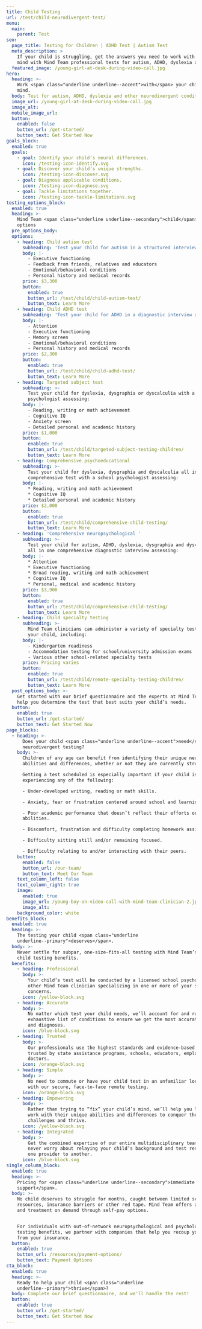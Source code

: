 ```yaml
---
title: Child Testing
url: /test/child-neurodivergent-test/
menu:
  main:
    parent: Test
seo:
  page_title: Testing for Children | ADHD Test | Autism Test
  meta_description: >
    If your child is struggling, get the answers you need to work with their
    mind with Mind Team professional tests for autism, ADHD, dyslexia and more.
  featured_image: /young-girl-at-desk-during-video-call.jpg
hero:
  heading: >-
    Work <span class="underline underline--accent">with</span> your child’s
    mind.
  body: Test for autism, ADHD, dyslexia and other neurodivergent conditions.
  image_url: /young-girl-at-desk-during-video-call.jpg
  image_alt:
  mobile_image_url: 
  button:
    enabled: false
    button_url: /get-started/
    button_text: Get Started Now
goals_block:
  enabled: true
  goals:
    - goal: Identify your child’s neural differences.
      icon: /testing-icon-identify.svg
    - goal: Discover your child’s unique strengths.
      icon: /testing-icon-discover.svg
    - goal: Diagnose applicable conditions.
      icon: /testing-icon-diagnose.svg
    - goal: Tackle limitations together.
      icon: /testing-icon-tackle-limitations.svg
testing_options_block:
  enabled: true
  heading: >-
    Mind Team <span class="underline underline--secondary">child</span> testing
    options
  pre_options_body:
  options:
    - heading: Child autism test
      subheading: 'Test your child for autism in a structured interview assessing:'
      body: |-
        - Executive functioning 
        - Feedback from friends, relatives and educators
        - Emotional/behavioral conditions
        - Personal history and medical records
      price: $3,300
      button:
        enabled: true
        button_url: /test/child/child-autism-test/
        button_text: Learn More
    - heading: Child ADHD test
      subheading: 'Test your child for ADHD in a diagnostic interview assessing:'
      body: |-
        - Attention
        - Executive functioning
        - Memory screen
        - Emotional/behavioral conditions
        - Personal history and medical records
      price: $2,300
      button:
        enabled: true
        button_url: /test/child/child-adhd-test/
        button_text: Learn More
    - heading: Targeted subject test
      subheading: >-
        Test your child for dyslexia, dysgraphia or dyscalculia with a school
        psychologist assessing:
      body: |-
        - Reading, writing or math achievement
        - Cognitive IQ
        - Anxiety screen
        - Detailed personal and academic history
      price: $1,000
      button:
        enabled: true
        button_url: /test/child/targeted-subject-testing-children/
        button_text: Learn More
    - heading: Comprehensive psychoeducational
      subheading: >-
        Test your child for dyslexia, dysgraphia and dyscalculia all in one
        comprehensive test with a school psychologist assessing:
      body: |-
        * Reading, writing and math achievement
        * Cognitive IQ
        * Detailed personal and academic history
      price: $2,000
      button:
        enabled: true
        button_url: /test/child/comprehensive-child-testing/
        button_text: Learn More
    - heading: 'Comprehensive neuropsychological '
      subheading: >-
        Test your child for autism, ADHD, dyslexia, dysgraphia and dyscalculia
        all in one comprehensive diagnostic interview assessing:
      body: |-
        * Attention
        * Executive functioning
        * Broad reading, writing and math achievement
        * Cognitive IQ
        * Personal, medical and academic history
      price: $3,900
      button:
        enabled: true
        button_url: /test/child/comprehensive-child-testing/
        button_text: Learn More
    - heading: Child specialty testing
      subheading: >-
        Mind Team clinicians can administer a variety of specialty tests for
        your child, including:
      body: |-
        - Kindergarten readiness
        - Accommodation testing for school/university admission exams
        - Various other school-related specialty tests
      price: Pricing varies
      button:
        enabled: true
        button_url: /test/child/remote-specialty-testing-children/
        button_text: Learn More
  post_options_body: >-
    Get started with our brief questionnaire and the experts at Mind Team will
    help you determine the test that best suits your child’s needs.
  button:
    enabled: true
    button_url: /get-started/
    button_text: Get Started Now
page_blocks:
  - heading: >-
      Does your child <span class="underline underline--accent">need</span>
      neurodivergent testing?
    body: >-
      Children of any age can benefit from identifying their unique neural
      abilities and differences, whether or not they are currently struggling. 

      Getting a test scheduled is especially important if your child is
      experiencing any of the following:  

      - Under-developed writing, reading or math skills. 

      - Anxiety, fear or frustration centered around school and learning. 

      - Poor academic performance that doesn’t reflect their efforts or
      abilities. 

      - Discomfort, frustration and difficulty completing homework assignments. 

      - Difficulty sitting still and/or remaining focused. 

      - Difficulty relating to and/or interacting with their peers.
    button:
      enabled: false
      button_url: /our-team/
      button_text: Meet Our Team
    text_column_left: false
    text_column_right: true
    image:
      enabled: true
      image_url: /young-boy-on-video-call-with-mind-team-clinician-2.jpg
      image_alt:
    background_color: white
benefits_block:
  enabled: true
  heading: >-
    The testing your child <span class="underline
    underline--primary">deserves</span>.
  body: >-
    Never settle for subpar, one-size-fits-all testing with Mind Team’s superior
    child testing benefits.
  benefits:
    - heading: Professional
      body: >-
        Your child’s test will be conducted by a licensed school psychologist or
        other Mind Team clinician specializing in one or more of your specific
        concerns.
      icon: /yellow-block.svg
    - heading: Accurate
      body: >-
        No matter which test your child needs, we’ll account for and rule out an
        exhaustive list of conditions to ensure we get the most accurate results
        and diagnoses.
      icon: /blue-block.svg
    - heading: Trusted
      body: >-
        Our professionals use the highest standards and evidence-based methods,
        trusted by state assistance programs, schools, educators, employers and
        doctors.
      icon: /orange-block.svg
    - heading: Simple
      body: >-
        No need to commute or have your child test in an unfamiliar location
        with our secure, face-to-face remote testing.
      icon: /orange-block.svg
    - heading: Empowering
      body: >-
        Rather than trying to “fix” your child’s mind, we’ll help you learn to
        work with their unique abilities and differences to conquer their
        challenges and thrive.
      icon: /yellow-block.svg
    - heading: Integrated
      body: >-
        Get the combined expertise of our entire multidisciplinary team and
        never worry about relaying your child’s background and test results from
        one provider to another.
      icon: /blue-block.svg
single_column_block:
  enabled: true
  heading: >-
    Pricing for <span class="underline underline--secondary">immediate
    support</span>.
  body: >-
    No child deserves to struggle for months, caught between limited school
    resources, insurance barriers or other red tape. Mind Team offers assessment
    and treatment on demand through self-pay options.


    For individuals with out-of-network neuropsychological and psychological
    testing benefits, we partner with companies that help you recoup your costs
    from your insurance.
  button:
    enabled: true
    button_url: /resources/payment-options/
    button_text: Payment Options
cta_block:
  enabled: true
  heading: >-
    Ready to help your child <span class="underline
    underline--primary">thrive</span>?
  body: Complete our brief questionnaire, and we'll handle the rest!
  button:
    enabled: true
    button_url: /get-started/
    button_text: Get Started Now
---
```

